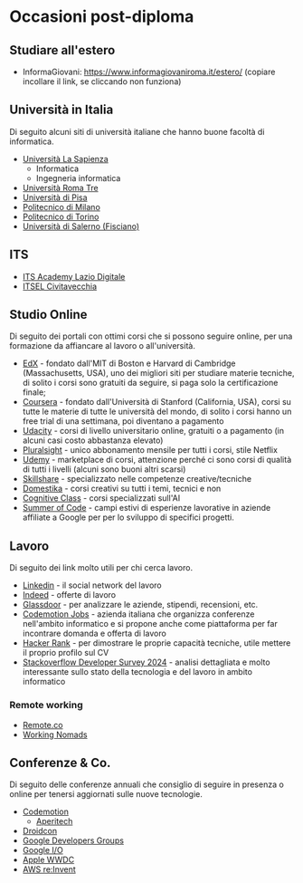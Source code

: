 # Occasioni post-diploma

## Studiare all'estero
- InformaGiovani: https://www.informagiovaniroma.it/estero/ (copiare incollare il link, se cliccando non funziona)

## Università in Italia
Di seguito alcuni siti di università italiane che hanno buone facoltà di informatica.
- [Università La Sapienza](https://corsidilaurea.uniroma1.it/it)
  - Informatica
  - Ingegneria informatica
- [Università Roma Tre](https://www.uniroma3.it/)
- [Università di Pisa](https://www.unipi.it/didattica/corsi/dottorati/scienze-ingegneristiche-ed-informatiche/informatica/)
- [Politecnico di Milano](http://www.polimi.it)
- [Politecnico di Torino](https://www.polito.it/)
- [Università di Salerno (Fisciano)](https://web.unisa.it/didattica/immatricolazioni/informazioni)

## ITS
- [ITS Academy Lazio Digitale](https://www.laziodigital.it/)
- [ITSEL Civitavecchia](https://www.itsel.it/)

## Studio Online
Di seguito dei portali con ottimi corsi che si possono seguire online, per una formazione da affiancare al lavoro o all'università.
- [EdX](https://www.edx.org/) - fondato dall'MIT di Boston e Harvard di Cambridge (Massachusetts, USA), uno dei migliori siti per studiare materie tecniche, di solito i corsi sono gratuiti da seguire, si paga solo la certificazione finale;
- [Coursera](https://www.coursera.org) - fondato dall'Università di Stanford (California, USA), corsi su tutte le materie di tutte le università del mondo, di solito i corsi hanno un free trial di una settimana, poi diventano a pagamento
- [Udacity](https://www.udacity.com/) - corsi di livello universitario online, gratuiti o a pagamento (in alcuni casi costo abbastanza elevato)
- [Pluralsight](https://www.pluralsight.com/) - unico abbonamento mensile per tutti i corsi, stile Netflix
- [Udemy](https://www.udemy.com/) - marketplace di corsi, attenzione perché ci sono corsi di qualità di tutti i livelli (alcuni sono buoni altri scarsi)
- [Skillshare](https://www.skillshare.com/) - specializzato nelle competenze creative/tecniche
- [Domestika](https://www.domestika.org/) - corsi creativi su tutti i temi, tecnici e non
- [Cognitive Class](https://courses.cognitiveclass.ai/) - corsi specializzati sull'AI
- [Summer of Code](https://summerofcode.withgoogle.com/get-started/) - campi estivi di esperienze lavorative in aziende affiliate a Google per per lo sviluppo di specifici progetti.

## Lavoro
Di seguito dei link molto utili per chi cerca lavoro.
- [Linkedin](https://www.linkedin.com/) - il social network del lavoro
- [Indeed](https://it.indeed.com/?r=us) - offerte di lavoro
- [Glassdoor](https://www.glassdoor.it/) - per analizzare le aziende, stipendi, recensioni, etc.
- [Codemotion Jobs](https://www.codemotion.com/jobs/) - azienda italiana che organizza conferenze nell'ambito informatico e si propone anche come piattaforma per far incontrare domanda e offerta di lavoro
- [Hacker Rank](https://www.hackerrank.com/) - per dimostrare le proprie capacità tecniche, utile mettere il proprio profilo sul CV
- [Stackoverflow Developer Survey 2024](https://survey.stackoverflow.co/2024/) - analisi dettagliata e molto interessante sullo stato della tecnologia e del lavoro in ambito informatico

### Remote working
- [Remote.co](https://remote.co/)
- [Working Nomads](https://www.workingnomads.com/jobs)


## Conferenze & Co.
Di seguito delle conferenze annuali che consiglio di seguire in presenza o online per tenersi aggiornati sulle nuove tecnologie.

- [Codemotion](https://www.codemotion.com/)
  - [Aperitech](https://events.codemotion.com/meetups/) 
- [Droidcon](https://it.droidcon.com/)
- [Google Developers Groups](https://gdg.community.dev/)
- [Google I/O](https://events.google.com/io/)
- [Apple WWDC](https://developer.apple.com/wwdc21/)
- [AWS re:Invent](https://reinvent.awsevents.com/)

